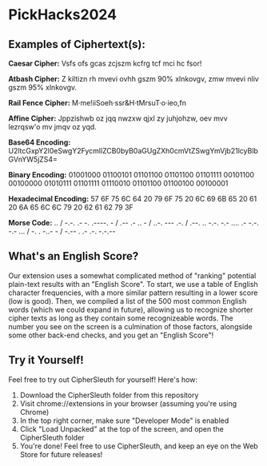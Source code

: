 # PickHacks2024
## Examples of Ciphertext(s):

**Caesar Cipher:** Vsfs ofs gcas zcjszm kcfrg tcf mci hc fsor!

**Atbash Cipher:** Z kiltizn rh mvevi ovhh gszm 90% xlnkovgv, zmw mvevi nliv gszm 95% xlnkovgv.

**Rail Fence Cipher:** M·me!iiSoeh·ssr&H·tMrsuT·o·ieo,fn

**Affine Cipher:** Jppzishwb oz jqq nwzxw qjxl zy juhjohzw, oev mvv lezrqsw'o mv jmqv oz yqd.

**Base64 Encoding:** U2ltcGxpY2l0eSwgY2FycmllZCB0byB0aGUgZXh0cmVtZSwgYmVjb21lcyBlbGVnYW5jZS4=

**Binary Encoding:** 01001000 01100101 01101100 01101100 01101111 00101100 00100000 01010111 01101111 01110010 01101100 01100100 00100001

**Hexadecimal Encoding:** 57 6F 75 6C 64 20 79 6F 75 20 6C 69 6B 65 20 61 20 6A 65 6C 6C 79 20 62 61 62 79 3F

**Morse Code:** .. / -.-. .- -. .----. - / .-- .- .. - / ..-. --- .-. / .--. .. -.-. -.- .... .- -.-. -.- ... / -. . -..- - / -.-- . .- .-. -.-.--



## What's an English Score?

Our extension uses a somewhat complicated method of "ranking" potential plain-text results with an "English Score".
To start, we use a table of English character frequencies, with a more similar pattern resulting in a lower score (low is good).
Then, we compiled a list of the 500 most common English words (which we could expand in future), allowing us to recognize shorter
cipher texts as long as they contain some recognizeable words. The number you see on the screen is a culmination of those factors,
alongside some other back-end checks, and you get an "English Score"! 

## Try it Yourself!

Feel free to try out CipherSleuth for yourself! Here's how:
1. Download the CipherSleuth folder from this repository
2. Visit chrome://extensions in your browser (assuming you're using Chrome)
3. In the top right corner, make sure "Developer Mode" is enabled
4. Click "Load Unpacked" at the top of the screen, and open the CipherSleuth folder
5. You're done! Feel free to use CipherSleuth, and keep an eye on the Web Store for future releases!
